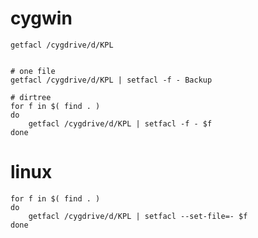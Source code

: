

# cygwin

    getfacl /cygdrive/d/KPL


    # one file
    getfacl /cygdrive/d/KPL | setfacl -f - Backup

    # dirtree
    for f in $( find . )
    do
        getfacl /cygdrive/d/KPL | setfacl -f - $f
    done


# linux

    for f in $( find . )
    do
        getfacl /cygdrive/d/KPL | setfacl --set-file=- $f
    done

